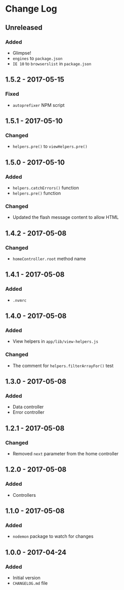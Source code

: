 # Change Log

## Unreleased

### Added

- Glimpse!
- `engines` to `package.json`
- `IE 10` to `browserslist` in `package.json`

## 1.5.2 - 2017-05-15

### Fixed

- `autoprefixer` NPM script

## 1.5.1 - 2017-05-10

### Changed

- `helpers.pre()` to `viewHelpers.pre()`

## 1.5.0 - 2017-05-10

### Added

- `helpers.catchErrors()` function
- `helpers.pre()` function

### Changed

- Updated the flash message content to allow HTML

## 1.4.2 - 2017-05-08

### Changed

- `homeController.root` method name

## 1.4.1 - 2017-05-08

### Added

- `.nvmrc`

## 1.4.0 - 2017-05-08

### Added

- View helpers in `app/lib/view-helpers.js`

### Changed

- The comment for `helpers.filterArrayFor()` test

## 1.3.0 - 2017-05-08

### Added

- Data controller
- Error controller

## 1.2.1 - 2017-05-08

### Changed

- Removed `next` parameter from the home controller

## 1.2.0 - 2017-05-08

### Added

- Controllers

## 1.1.0 - 2017-05-08

### Added

- `nodemon` package to watch for changes

## 1.0.0 - 2017-04-24

### Added

- Initial version
- `CHANGELOG.md` file
